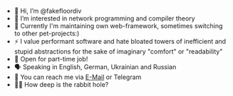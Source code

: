 - 👋 Hi, I’m @fakefloordiv
- 👀 I’m interested in network programming and compiler theory
- 🌱 Currently I'm maintaining own web-framework, sometimes switching to other pet-projects:)
- ⚡️ I value performant software and hate bloated towers of inefficient and stupid abstractions for the sake of imaginary "comfort" or "readability"
- 👤 Open for part-time job!
- 🗣 Speaking in English, German, Ukrainian and Russian
- 📱 You can reach me via [E-Mail](mailto://romanenko@pavlo.ooo) or Telegram
- 🐱‍👤 How deep is the rabbit hole?
